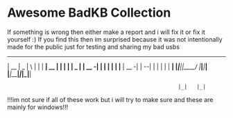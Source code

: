 # Awesome BadKB Collection

If something is wrong then either make a report and i will fix it or fix it yourself :)
If you find this then im surprised because it was not intentionally made for the public just for testing and sharing my bad usbs

                                                                       
 _____ _____ ____       _____ _____ _____      _____ _____ _____ _____ 
| __  |  _  |    \     |  |  |   __| __  |    |     |     |     |  _  |
| __ -|     |  |  |    |  |  |__   | __ -|    |   --|  |  | | | |   __|
|_____|__|__|____/     |_____|_____|_____|    |_____|_____|_|_|_|__|   
                                                                       
                                                           |_|   |_|                                                                                                  
!!!im not sure if all of these work but i will try to make sure and these are mainly for windows!!!
